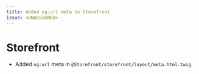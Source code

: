 ```yaml
---
title: Added og:url meta to Storefront
issue: <UNASSIGNED>
---
```

# Storefront
* Added `og:url` meta in `@Storefront/storefront/layout/meta.html.twig`.
